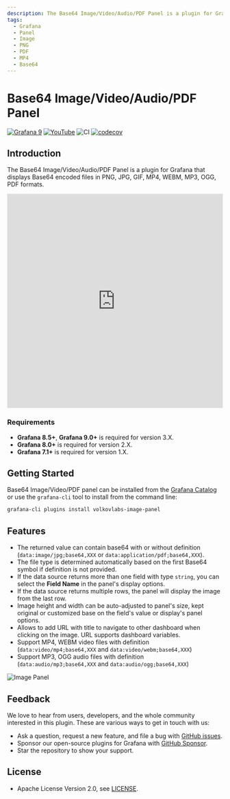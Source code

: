 ```yaml
---
description: The Base64 Image/Video/Audio/PDF Panel is a plugin for Grafana that displays Base64 encoded files in PNG, JPG, GIF, MP4, WEBM, MP3, OGG, PDF formats.
tags:
  - Grafana
  - Panel
  - Image
  - PNG
  - PDF
  - MP4
  - Base64
---
```


# Base64 Image/Video/Audio/PDF Panel

[![Grafana 9](https://img.shields.io/badge/Grafana-9.2.2-orange)](https://www.grafana.com)
[![YouTube](https://img.shields.io/badge/YouTube-Playlist-red)](https://youtube.com/playlist?list=PLPow72ygztmQjZ19D7wKHc_6VG3dCjkwo)
![CI](https://github.com/volkovlabs/volkovlabs-image-panel/workflows/CI/badge.svg)
[![codecov](https://codecov.io/gh/VolkovLabs/volkovlabs-image-panel/branch/main/graph/badge.svg?token=0m6f0ktUar)](https://codecov.io/gh/VolkovLabs/volkovlabs-image-panel)

## Introduction

The Base64 Image/Video/Audio/PDF Panel is a plugin for Grafana that displays Base64 encoded files in PNG, JPG, GIF, MP4, WEBM, MP3, OGG, PDF formats.

<iframe width="100%" height="500" src="https://www.youtube.com/embed/1_bgLSehjhg" title="Base64 Image/PDF panel" frameBorder="0" allow="accelerometer; autoplay; clipboard-write; encrypted-media; gyroscope; picture-in-picture" allowFullScreen></iframe>

### Requirements

- **Grafana 8.5+**, **Grafana 9.0+** is required for version 3.X.
- **Grafana 8.0+** is required for version 2.X.
- **Grafana 7.1+** is required for version 1.X.

## Getting Started

Base64 Image/Video/PDF panel can be installed from the [Grafana Catalog](https://grafana.com/grafana/plugins/volkovlabs-image-panel/) or use the `grafana-cli` tool to install from the command line:

```bash
grafana-cli plugins install volkovlabs-image-panel
```

## Features

- The returned value can contain base64 with or without definition (`data:image/jpg;base64,XXX` or `data:application/pdf;base64,XXX`).
- The file type is determined automatically based on the first Base64 symbol if definition is not provided.
- If the data source returns more than one field with type `string`, you can select the **Field Name** in the panel's display options.
- If the data source returns multiple rows, the panel will display the image from the last row.
- Image height and width can be auto-adjusted to panel's size, kept original or customized base on the field's value or display's panel options.
- Allows to add URL with title to navigate to other dashboard when clicking on the image. URL supports dashboard variables.
- Support MP4, WEBM video files with definition (`data:video/mp4;base64,XXX` and `data:video/webm;base64,XXX`)
- Support MP3, OGG audio files with definition (`data:audio/mp3;base64,XXX` and `data:audio/ogg;base64,XXX`)

![Image Panel](https://raw.githubusercontent.com/volkovlabs/volkovlabs-image-panel/main/src/img/image-panel.png)

## Feedback

We love to hear from users, developers, and the whole community interested in this plugin. These are various ways to get in touch with us:

- Ask a question, request a new feature, and file a bug with [GitHub issues](https://github.com/volkovlabs/volkovlabs-image-panel/issues/new/choose).
- Sponsor our open-source plugins for Grafana with [GitHub Sponsor](https://github.com/sponsors/VolkovLabs).
- Star the repository to show your support.

## License

- Apache License Version 2.0, see [LICENSE](https://github.com/volkovlabs/volkovlabs-image-panel/blob/main/LICENSE).
